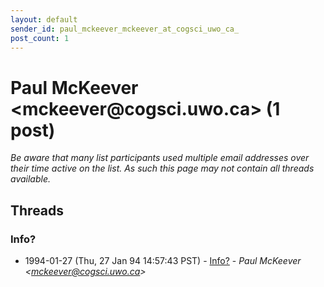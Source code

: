 ```yaml
---
layout: default
sender_id: paul_mckeever_mckeever_at_cogsci_uwo_ca_
post_count: 1
---
```


# Paul McKeever <mckeever<span>@</span>cogsci.uwo.ca> (1 post)

_Be aware that many list participants used multiple email addresses over their time active on the list. As such this page may not contain all threads available._

## Threads

### Info?
+ 1994-01-27 (Thu, 27 Jan 94 14:57:43 PST) - [Info?](/archive/1994/01/441d5f9f12929fd56f68158ed67a354668b5b8f77f71134af3d0a60205ca1f67) - _Paul McKeever \<mckeever@cogsci.uwo.ca\>_


